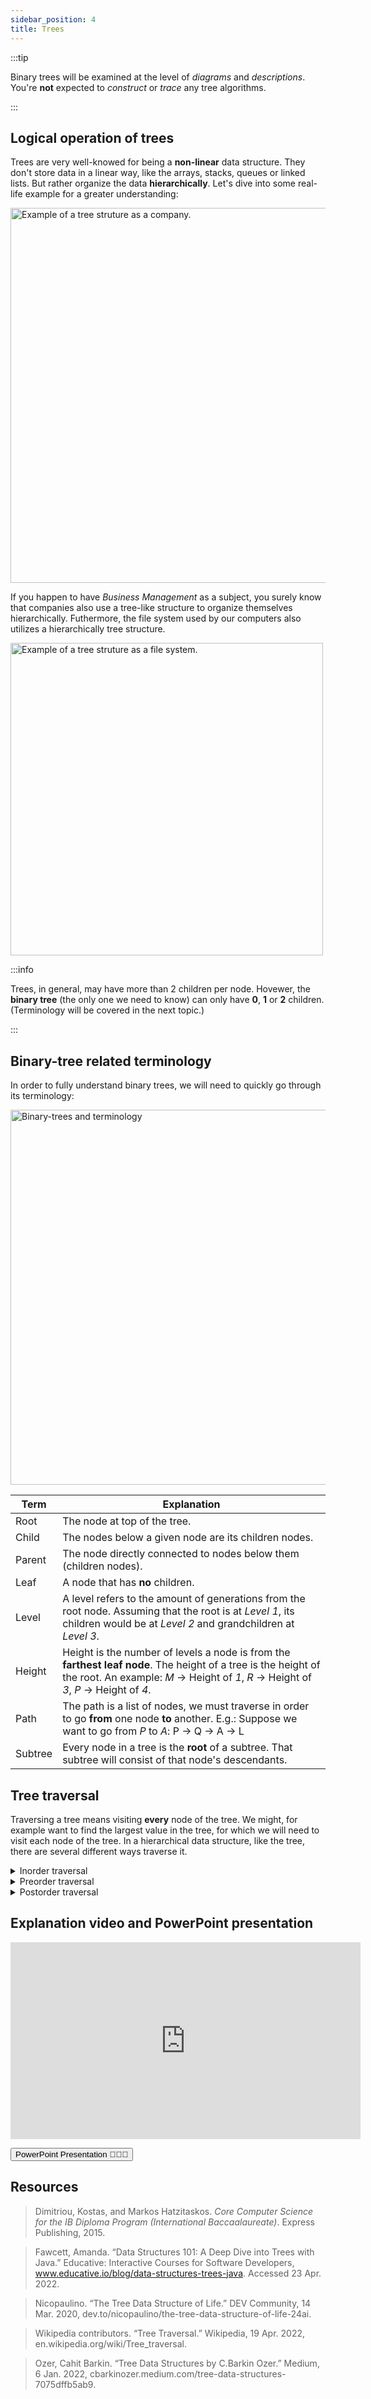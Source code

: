 ```yaml
---
sidebar_position: 4
title: Trees
---
```


:::tip

Binary trees will be examined at the level of _diagrams_ and _descriptions_. You're **not** expected to _construct_ or _trace_ any tree algorithms.

:::

## Logical operation of trees

Trees are very well-knowed for being a **non-linear** data structure. They don't store data in a linear way, like the arrays, stacks, queues or linked lists. But rather organize the data **hierarchically**. Let's dive into some real-life example for a greater understanding:

<img src="/img/study-guides/abstract-data-structures/tree-structure-company-example.webp" alt="Example of a tree struture as a company." width="600"/>

If you happen to have _Business Management_ as a subject, you surely know that companies also use a tree-like structure to organize themselves hierarchically. Futhermore, the file system used by our computers also utilizes a hierarchically tree structure.

<img src="/img/study-guides/abstract-data-structures/tree-structure-file-system.jpg" alt="Example of a tree struture as a file system." width="500"/>

:::info

Trees, in general, may have more than 2 children per node. Hovewer, the **binary tree** (the only one we need to know) can only have **0**, **1** or **2** children. (Terminology will be covered in the next topic.)

:::

## Binary-tree related terminology

In order to fully understand binary trees, we will need to quickly go through its terminology:

<img src="/img/study-guides/abstract-data-structures/tree-structure-terminology.png" alt="Binary-trees and terminology" width="600"/>

| Term    | Explanation                                                                                                                                                                                          |
| ------- | ---------------------------------------------------------------------------------------------------------------------------------------------------------------------------------------------------- |
| Root    | The node at top of the tree.                                                                                                                                                                         |
| Child   | The nodes below a given node are its children nodes.                                                                                                                                                 |
| Parent  | The node directly connected to nodes below them (children nodes).                                                                                                                                    |
| Leaf    | A node that has **no** children.                                                                                                                                                                     |
| Level   | A level refers to the amount of generations from the root node. Assuming that the root is at _Level 1_, its children would be at _Level 2_ and grandchildren at _Level 3_.                           |
| Height  | Height is the number of levels a node is from the **farthest leaf node**. The height of a tree is the height of the root. An example: _M_ → Height of _1_, _R_ → Height of _3_, _P_ → Height of _4_. |
| Path    | The path is a list of nodes, we must traverse in order to go **from** one node **to** another. E.g.: Suppose we want to go from _P_ to _A_: P → Q → A → L                                            |
| Subtree | Every node in a tree is the **root** of a subtree. That subtree will consist of that node's descendants.                                                                                             |

## Tree traversal

Traversing a tree means visiting **every** node of the tree. We might, for example want to find the largest value in the tree, for which we will need to visit each node of the tree. In a hierarchical data structure, like the tree, there are several different ways traverse it.

<details><summary>Inorder traversal</summary>
<p>

1. First, visit all the nodes in the **left** subtree.
2. Then the **root** node.
3. Visit all the nodes in the **right** subtree.

<img src="/img/study-guides/abstract-data-structures/Inorder-traversal.gif" alt="Inorder traversal animation" width="400"/>

</p>
</details>

<details><summary>Preorder traversal</summary>
<p>

1. Visit **root** node.
2. Visit all the nodes in the **left** subtree.
3. Visit all the nodes in the **right** subtree.

<img src="/img/study-guides/abstract-data-structures/Preorder-traversal.gif" alt="Preorder traversal animation" width="400"/>

</p>
</details>

<details><summary>Postorder traversal</summary>
<p>

1. Visit all the nodes in the **left** subtree.
2. Visit all the nodes in the **right** subtree.
3. Visit **root** node.

<img src="/img/study-guides/abstract-data-structures/Postorder-traversal.gif" alt="Postorder traversal animation" width="400"/>

</p>
</details>

## Explanation video and PowerPoint presentation

<div className="iframe-container margin-bottom--md">
    <iframe width="560" height="315" src="https://www.youtube.com/embed/iwa5WiFRJ6o" title="YouTube video player" frameborder="0" allow="accelerometer; autoplay; clipboard-write; encrypted-media; gyroscope; picture-in-picture" allowfullscreen></iframe>
</div>

<a href="https://github.com/anonymouscoolguy/HappyGrind/raw/master/static/files/abstract-data-structures/Trees.pptx"><button className="button button--secondary button--md">PowerPoint Presentation 👨🏻‍🏫</button></a>

## Resources

> Dimitriou, Kostas, and Markos Hatzitaskos. _Core Computer Science for the IB Diploma Program (International Baccaalaureate)_. Express Publishing, 2015.

> Fawcett, Amanda. “Data Structures 101: A Deep Dive into Trees with Java.” Educative: Interactive Courses for Software Developers, www.educative.io/blog/data-structures-trees-java. Accessed 23 Apr. 2022.

> Nicopaulino. “The Tree Data Structure of Life.” DEV Community, 14 Mar. 2020, dev.to/nicopaulino/the-tree-data-structure-of-life-24ai.

> Wikipedia contributors. “Tree Traversal.” Wikipedia, 19 Apr. 2022, en.wikipedia.org/wiki/Tree_traversal.

> Ozer, Cahit Barkin. “Tree Data Structures by C.Barkin Ozer.” Medium, 6 Jan. 2022, cbarkinozer.medium.com/tree-data-structures-7075dffb5ab9.
